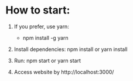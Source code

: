# How to start:
1. If you prefer, use yarn:
    
    * npm install -g yarn

2. Install dependencies: npm install or yarn install
3. Run: npm start or yarn start
4. Access website by http://localhost:3000/

